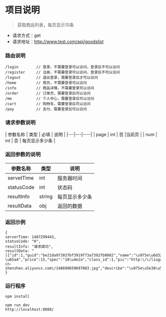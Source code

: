 # 项目说明
> 获取商品列表，每页显示10条

* 请求方式：get
* 请求地址：http://www.test.com/api/goodslist

### 路由说明
	/login        // 登录，不需要登录可以访问，登录后不可以访问
	/register     // 注册，不需要登录可以访问，登录后不可以访问
	/logout       // 退出登录，需要登录后才可以访问
	/home         // 首页，不需要登录可以访问
	/info		  // 商品详情，不需要登录可以访问
	/order		  // 订单页，需要登录后可以访问
	/me           // 个人中心，需要登录后可以访问
	/cart		  // 购物车，需要登录后可以访问
	/pay		  // 支付，需要登录后可以访问
	

### 请求参数说明

| 参数名称 | 类型 | 必填 | 说明 |
|---|---|----|
| page | int | 否 |当前页 |
| num | int | 否 | 每页显示多少条 |


### 返回参数的说明

| 参数名称 | 类型 | 说明 |
| --- | --- | ---- |
| servetTime| int | 服务器时间 |
| statusCode | int | 状态码 |
| resultInfo | string | 每页显示多少条 |
| resultData | obj | 返回的数据 |


### 返回示例


	{
	serverTime: 1487299443,
	statusCode: "0",
	resultInfo: "请求成功",
	resultData: "[{"id":1,"guid":"be21da973837bf3919f73a7392fb0082","name":"\u975e\u6d32\u6843\u5b50","subtitle":"\u975e\u6d32\u6843\u5b5010\u4e2a15\u5143","stock":"100 \u65a4","price":15,"spec":"10\u4e2a","class_id":1,"pic":"http:\/\/liugang23.oss-cn-shenzhen.aliyuncs.com\/148690659697083.jpg","describe":"\u975e\u5e38\u597d\u5403\u7684\u975e\u6d32\u6843\u5b50\uff0c\u4e2a\u5927\uff0c\u5947\u7279\uff01","sales":9,"new":1,"addtime":"1486708641","status":0,"class_name":"\u6c34\u679c","pater":0,"path":"0,","level":1}]"
	}


### 运行程序

	npm install

	npm run dev
	http://localhost:8088/
